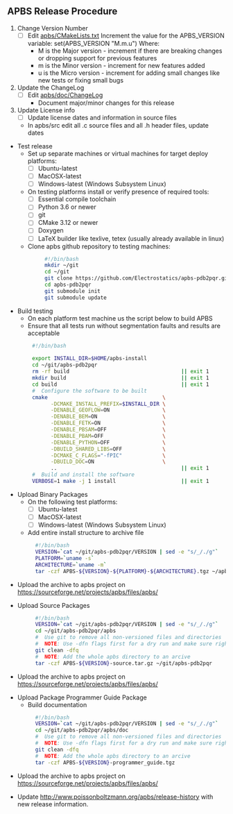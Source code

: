 APBS Release Procedure
-----------------------
 1. Change Version Number
	 - [ ] Edit [apbs/CMakeLists.txt]([https://github.com/Electrostatics/apbs-pdb2pqr/blob/master/apbs/CMakeLists.txt)
		Increment the value for the APBS_VERSION variable:
	     set(APBS_VERSION "M.m.u")
	     Where:
		 - M is the Major version - increment if there are breaking changes or dropping support for previous features
		 - m is the Minor version - increment for new features added
		 - u is the Micro version - increment for adding small changes like new tests or fixing small bugs

 2. Update the ChangeLog
	 - [ ] Edit [apbs/doc/ChangeLog]([https://github.com/Electrostatics/apbs-pdb2pqr/blob/master/apbs/doc/ChangeLog.md)
	   - Document major/minor changes for this release
   
  3. Update License info
	   - [ ] Update license dates and information in source files
	   - In apbs/src edit all .c source files and all .h header files, update dates
  
 * Test release
   - Set up separate machines or virtual machines for target deploy platforms:
	 - [ ] Ubuntu-latest 
	 - [ ] MacOSX-latest
	 - [ ] Windows-latest (Windows Subsystem Linux)
     
   - On testing platforms install or verify presence of required tools:
	 - [ ] Essential compile toolchain 
     - [ ] Python 3.6 or newer
     - [ ] git
     - [ ] CMake 3.12 or newer
     - [ ] Doxygen
     - [ ] LaTeX builder like texlive, tetex (usually already available in linux)
     
   - Clone apbs github repository to testing machines:
```bash
            #!/bin/bash
            mkdir ~/git
            cd ~/git
            git clone https://github.com/Electrostatics/apbs-pdb2pqr.git
            cd apbs-pdb2pqr
            git submodule init
            git submodule update
```
   - Build testing
     - On each platform test machine us the script below to build APBS
     - Ensure that all tests run without segmentation faults and results are acceptable

```bash
		#!/bin/bash
		
		export INSTALL_DIR=$HOME/apbs-install
		cd ~/git/apbs-pdb2pqr
		rm -rf build                                    || exit 1
		mkdir build                                     || exit 1
		cd build                                        || exit 1
		#  Configure the software to be built
		cmake                                     \
		      -DCMAKE_INSTALL_PREFIX=$INSTALL_DIR \
		      -DENABLE_GEOFLOW=ON                 \
		      -DENABLE_BEM=ON                     \
		      -DENABLE_FETK=ON                    \
		      -DENABLE_PBSAM=OFF                  \
		      -DENABLE_PBAM=OFF                   \
		      -DENABLE_PYTHON=OFF                 \
		      -DBUILD_SHARED_LIBS=OFF             \
		      -DCMAKE_C_FLAGS="-fPIC"             \
		      -DBUILD_DOC=ON                      \
		      ..                                        || exit 1
		#  Build and install the software
		VERBOSE=1 make -j 1 install                     || exit 1
```
     
 * Upload Binary Packages
   - On the following test platforms:
	 - [ ] Ubuntu-latest 
	 - [ ] MacOSX-latest
	 - [ ] Windows-latest (Windows Subsystem Linux)
     
   - Add entire install structure to archive file
```bash
	     #!/bin/bash
	     VERSION=`cat ~/git/apbs-pdb2pqr/VERSION | sed -e "s/_/./g"`
	     PLATFORM=`uname -s`
	     ARCHITECTURE=`uname -m`
	     tar -czf APBS-${VERSION}-${PLATFORM}-${ARCHITECTURE}.tgz ~/apbs-install
```
   - Upload the archive to apbs project on https://sourceforge.net/projects/apbs/files/apbs/
     
 * Upload Source Packages
```bash
	     #!/bin/bash
	     VERSION=`cat ~/git/apbs-pdb2pqr/VERSION | sed -e "s/_/./g"`
	     cd ~/git/apbs-pdb2pqr/apbs
	     #  Use git to remove all non-versioned files and directories
	     #  NOTE: Use -dfn flags first for a dry run and make sure right files are rm'ed
	     git clean -dfq
	     #  NOTE: Add the whole apbs directory to an arcive
	     tar -czf APBS-${VERSION}-source.tar.gz ~/git/apbs-pdb2pqr
```
   - Upload the archive to apbs project on https://sourceforge.net/projects/apbs/files/apbs/
     
 * Upload Package Programmer Guide Package
   - Build documentation
```bash
	     #!/bin/bash
	     VERSION=`cat ~/git/apbs-pdb2pqr/VERSION | sed -e "s/_/./g"`
	     cd ~/git/apbs-pdb2pqr/apbs/doc
	     #  Use git to remove all non-versioned files and directories
	     #  NOTE: Use -dfn flags first for a dry run and make sure right files are rm'ed
	     git clean -dfq
	     #  NOTE: Add the whole apbs directory to an arcive
	     tar -czf APBS-${VERSION}-programmer_guide.tgz
```
     
   - Upload the archive to apbs project on https://sourceforge.net/projects/apbs/files/apbs/

 * Update http://www.poissonboltzmann.org/apbs/release-history with new release information.
<!--stackedit_data:
eyJoaXN0b3J5IjpbNTk4MzY2NDQ1XX0=
-->